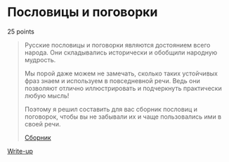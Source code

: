 # Пословицы и поговорки

25 points

> Русские пословицы и поговорки являются достоянием всего народа. 
> Они складывались исторически и обобщили народную мудрость.
>
> Мы порой даже можем не замечать,
> сколько таких устойчивых фраз знаем и используем в повседневной речи.
> Ведь они позволяют отлично иллюстрировать и подчеркнуть практически любую мысль!
>
> Поэтому я решил составить для вас сборник пословиц и поговорок,
> чтобы вы не забывали их и чаще пользовались ими в своей речи.
> 
> [Сборник](public/proverbial_collection.txt)

[Write-up](WRITEUP.md)